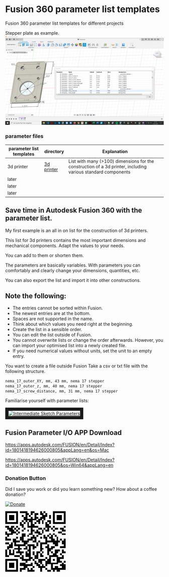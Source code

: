 # Fusion 360 parameter list templates
Fusion 360 parameter list templates for different projects

Stepper plate as example.
![Example with stepper plate](/images/Fusion_360_Parameter_List.png)


### parameter files
| parameter list templates | 	directory | Explanation |
| --------- | --------- | --------- |
| 3d printer | [3d printer](/3d%20printer/) | List with many (>100) dimensions for the construction of a 3d printer, including various standard components |
| later | | |
| later | | |
| later | | |

## Save time in Autodesk Fusion 360 with the parameter list.

My first example is an all in on list for the construction of 3d printers.

This list for 3d printers contains the most important dimensions and mechanical components.
Adapt the values to your needs.

You can add to them or shorten them.

The parameters are basically variables.
With parameters you can comfortably and clearly change your dimensions, quantities, etc.

You can also export the list and import it into other constructions.

## Note the following:
- The entries cannot be sorted within Fusion.
- The newest entries are at the bottom.
- Spaces are not supported in the name.
- Think about which values you need right at the beginning.
- Create the list in a sensible order.
- You can edit the list outside of Fusion.
- You cannot overwrite lists or change the order afterwards. However, you can import your optimised list into a newly created file.
- If you need numerical values without units, set the unit to an empty entry.


You want to create a file outside Fusion
Take a csv or txt file with the following structure.

```
nema_17_outer_XY, mm, 43 mm, nema 17 stepper
nema_17_outer_z, mm, 40 mm, nema 17 stepper
nema_17_screw_distance, mm, 31 mm, nema 17 stepper
```

Familiarise yourself with parameter lists:


<a href="http://www.youtube.com/watch?feature=player_embedded&v=UVtEG_FXKow
" target="_blank"><img src="http://img.youtube.com/vi/UVtEG_FXKow/0.jpg" 
alt="Intermediate Sketch Parameters" width="480" height="360" border="10" /></a>

## Fusion Parameter I/O APP Download

https://apps.autodesk.com/FUSION/en/Detail/Index?id=1801418194626000805&appLang=en&os=Mac

https://apps.autodesk.com/FUSION/en/Detail/Index?id=1801418194626000805&os=Win64&appLang=en


### Donation Button

Did I save you work or did you learn something new?
How about a coffee donation?

[![Donate](https://img.shields.io/badge/Donate-PayPal-green.svg)](https://www.paypal.com/cgi-bin/webscr?cmd=_s-xclick&hosted_button_id=5QXCQYNWP8CCJ)

![Donate](/images/Donate-QR-Code.png)
